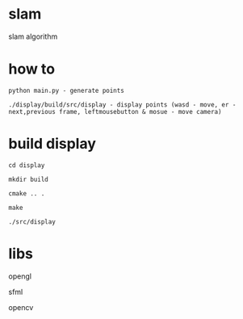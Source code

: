 # slam
slam algorithm


# how to
```
python main.py - generate points

./display/build/src/display - display points (wasd - move, er - next,previous frame, leftmousebutton & mosue - move camera)
```
# build display
```
cd display

mkdir build

cmake .. .

make

./src/display
```
# libs
opengl

sfml

opencv
